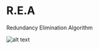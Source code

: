 # R.E.A
Redundancy Elimination Algorithm

![alt text](https://github.com/adityasingh11/R.E.A/blob/master/Untitled.jpg)
